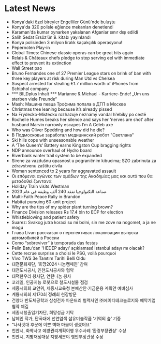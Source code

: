 # Latest News
-  Konya'daki özel bireyler Engelliler Günü'nde buluştu
-  Konya'da 320 polisle eğlence mekanları denetlendi
-  Karaman'da kumar oynarken yakalanan Afganlar sınır dışı edildi
-  Salih Sedat Ersöz’ün 9. kitabı yayınlandı
-  Konya polisinden 3 milyon liralık kaçakçılık operasyonu!
-  Pepernoten Play-in
-  Global Times: Chinese classic operas can be great hits again
-  Relais & Châteaux chefs pledge to stop serving eel with immediate effect to prevent its extinction
-  Wall Street pao
-  Bruno Fernandes one of 27 Premier League stars on brink of ban with three key players at risk during Man Utd vs Chelsea
-  Suspect arrested for stealing €1.7 million worth of iPhones from Schiphol company
-  *** BILDplus Inhalt *** Marianne & Michael - Karriere-Ende! „Um uns sterben viele Freunde“
-  Mash: Машина певца Трофима попала в ДТП в Москве
-  Christmas tree leaning because it’s already pissed
-  Na Frýdecko-Místecku rozhazuje neznámý vandal hřebíky po cestě
-  Rochelle Humes breaks her silence and says her ‘nerves are shot’ after husband Marvin narrowly escapes I’m A Celeb axe
-  Who was Oliver Spedding and how did he die?
-  В Подмосковье заработал медицинский робот "Светлана"
-  Ski hills cope with unseasonable weather
-  A ‘The Queen’s’ Battery earns Kingston Cup bragging rights
-  NDP announce overhaul of Hydro board
-  Riverbank winter trail system to be expanded
-  Sirene za vazdušnu opasnost u pograničnim kibucima; SZO zabrinuta za zdravstvenu zaštitu civila
-  Woman sentenced to 2 years for aggravated assault
-  Οι επόμενοι αγώνες των ομάδων της Ακαδημίας μας και αυτό που θα μεταδοθεί ζωντανά
-  Holiday Train visits Westman
-  صناعة التكنولوجيا تفقد 240 ألف وظيفة في عام 2023
-  Multi-Faith Peace Rally in Brandon
-  Habitat pursuing 60-unit project
-  Why are the tips of my spider plant turning brown?
-  Finance Division releases Rs 17.4 bln to ECP for election
-  Whistleblowing and patient safety
-  Suarez: Svakog jutra koraci su mi bolni, sin me zove na nogomet, a ja ne mogu
-  Глава Livan рассказал о перспективах локализации выпуска автомобилей в России
-  Como “sobreviver” à temporada das festas
-  Pelin Batu'dan 'HEDEP adayı' açıklaması! İstanbul adayı mı olacak?
-  Cette recrue surprise a choisi le PSG, voilà pourquoi
-  Vivo TWS 3e Tanıtım Tarihi Belli Oldu
-  대전문화재단, ‘희망2024 나눔캠페인’ 참여
-  대전도시공사, 인천도시공사와 협약
-  대덕한우리 봉사단, 연탄나눔 봉사
-  코레일, 인공지능 로봇으로 철도시설물 점검
-  세종시의회 교안위, 세종시교육청 본예산안·기금운용 계획안 예비심사
-  계룡시의회 제170회 정례회 현장방문
-  건양대 반도체공학과 삼성전자 파운드리 협력사인 ㈜에이디테크놀로지와 예약기업 협약 체결
-  세종시청출입기자단, 희망성금 기탁
-  남혜인 작가, 단국대에 천연염색 섬유미술작품 ‘기억의 숲’ 기증
-  “나사렛대 후문에 이쁜 벽화 마을이 생겼어요”
-  천안시, 화학사고 예방관리계획이행 우수사례 ‘환경부장관상’ 수상
-  천안시, 지방재정대상 지방세분야 행안부장관상 수상
